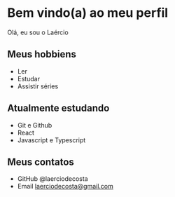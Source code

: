 # Bem vindo(a) ao meu perfil

Olá, eu sou o Laércio

## Meus hobbiens

- Ler
- Estudar
- Assistir séries

## Atualmente estudando
- Git e Github
- React
- Javascript e Typescript

## Meus contatos

- GitHub @laerciodecosta
- Email laerciodecosta@gmail.com
